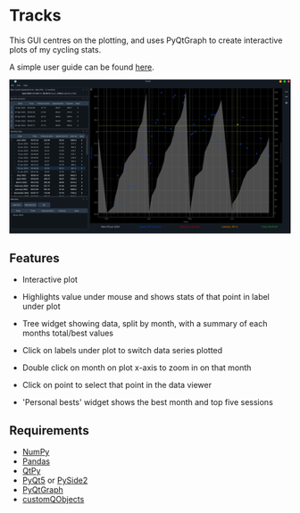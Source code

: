 # Tracks

This GUI centres on the plotting, and uses PyQtGraph to create interactive
plots of my cycling stats.

A simple user guide can be found [here](https://keziah55.github.io/tracks/).

![Tracks GUI](./docs/img/tracks.png)


## Features

- Interactive plot

- Highlights value under mouse and shows stats of that point in label under plot

- Tree widget showing data, split by month, with a summary of each months total/best values

- Click on labels under plot to switch data series plotted

- Double click on month on plot x-axis to zoom in on that month

- Click on point to select that point in the data viewer

- 'Personal bests' widget shows the best month and top five sessions


## Requirements

- [NumPy](https://numpy.org/)
- [Pandas](https://pandas.pydata.org/)
- [QtPy](https://pypi.org/project/QtPy/)
- [PyQt5](https://pypi.org/project/PyQt5/) or [PySide2](https://doc.qt.io/qtforpython-5/index.html)
- [PyQtGraph](https://pypi.org/project/pyqtgraph/)
- [customQObjects](https://github.com/keziah55/CustomPyQtObjects)
